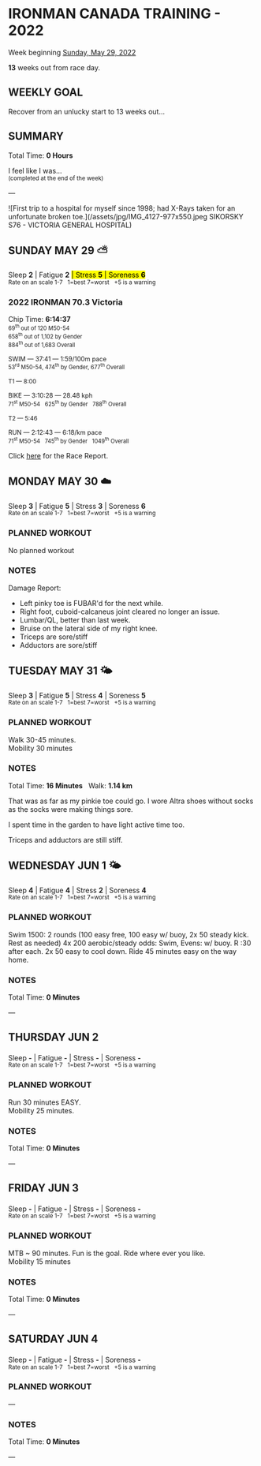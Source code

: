 # IRONMAN CANADA TRAINING - 2022
Week beginning [Sunday, May 29, 2022](javascript:flick('sun');)

**13** weeks out from race day.

## WEEKLY GOAL
Recover from an unlucky start to 13 weeks out...

## SUMMARY
Total Time: **0 Hours**

I feel like I was...
<br /><sup>(completed at the end of the week)</sup>

&mdash;

![First trip to a hospital for myself since 1998; had X-Rays taken for an unfortunate broken toe.](/assets/jpg/IMG_4127-977x550.jpeg SIKORSKY S76 - VICTORIA GENERAL HOSPITAL)

## SUNDAY MAY 29 ⛅️
Sleep **2** | Fatigue **2** <mark>| Stress **5** | Soreness **6** </mark>
<sup><br />Rate on an scale 1-7 &nbsp; 1=best 7=worst &nbsp; +5 is a warning</sup>

### 2022 IRONMAN 70.3 Victoria
Chip Time: **6:14:37**<br />
<span style="font-size:0.8em">
69<sup>th</sup> out of 120 M50-54  
658<sup>th</sup> out of 1,102 by Gender   
884<sup>th</sup> out of 1,683 Overall</span>

<span class="agencyvc" style="font-size:0.9em;">SWIM &mdash; 37:41  &mdash; 1:59/100m pace</span><br />
<span style="font-size:0.8em">53<sup>rd</sup> M50-54, 474<sup>th</sup> by Gender, 677<sup>th</sup> Overall</span>

<span class="agencyvc" style="font-size:0.85em;">T1 &mdash; 8:00</span>

<span class="agencyvc" style="font-size:0.9em;">BIKE &mdash; 3:10:28 &mdash; 28.48 kph</span><br />
<span style="font-size:0.8em">71<sup>st</sup> M50-54 &nbsp; 625<sup>th</sup> by Gender &nbsp; 788<sup>th</sup> Overall</span>

<span class="agencyvc" style="font-size:0.85em;">T2 &mdash; 5:46</span>

<span class="agencyvc" style="font-size:0.9em;">RUN &mdash; 2:12:43 &mdash; 6:18/km pace</span><br />
<span style="font-size:0.8em">71<sup>st</sup> M50-54 &nbsp; 745<sup>th</sup> by Gender &nbsp; 1049<sup>th</sup> Overall</span>

Click [here](/racereports/) for the Race Report.

<!---->
## MONDAY MAY 30 ☁️
Sleep **3** | Fatigue **5** | Stress **3** | Soreness **6**
<sup><br />Rate on an scale 1-7 &nbsp; 1=best 7=worst &nbsp; +5 is a warning</sup>

### PLANNED WORKOUT
No planned workout

### NOTES
Damage Report:

* Left pinky toe is FUBAR'd for the next while.
* Right foot, cuboid-calcaneus joint cleared no longer an issue.
* Lumbar/QL, better than last week.
* Bruise on the lateral side of my right knee.
* Triceps are sore/stiff
* Adductors are sore/stiff

<!---->
## TUESDAY MAY 31 🌤
Sleep **3** | Fatigue **5** | Stress **4** | Soreness **5**
<sup><br />Rate on an scale 1-7 &nbsp; 1=best 7=worst &nbsp; +5 is a warning</sup>

### PLANNED WORKOUT
Walk 30-45 minutes.  
Mobility 30 minutes

### NOTES
Total Time: **16 Minutes** &nbsp; Walk: **1.14 km**

That was as far as my pinkie toe could go.  I wore Altra shoes without socks as the socks were making things sore.

I spent time in the garden to have light active time too.

Triceps and adductors are still stiff.

<!---->
## WEDNESDAY JUN 1 🌤
Sleep **4** | Fatigue **4** | Stress **2** | Soreness **4**
<sup><br />Rate on an scale 1-7 &nbsp; 1=best 7=worst &nbsp; +5 is a warning</sup>

### PLANNED WORKOUT
Swim 1500: 
2 rounds (100 easy free, 100 easy w/ buoy, 2x 50 steady kick. Rest as needed)
4x 200 aerobic/steady odds: Swim, Evens: w/ buoy. R :30 after each. 
2x 50 easy to cool down. 
Ride 45 minutes easy on the way home.

### NOTES
Total Time: **0 Minutes**

&mdash;  

<!---->
## THURSDAY JUN 2
Sleep **-** | Fatigue **-** | Stress **-** | Soreness **-**
<sup><br />Rate on an scale 1-7 &nbsp; 1=best 7=worst &nbsp; +5 is a warning</sup>

### PLANNED WORKOUT
Run 30 minutes EASY.   
Mobility 25 minutes.

### NOTES
Total Time: **0 Minutes**

&mdash;  

<!---->
## FRIDAY JUN 3
Sleep **-** | Fatigue **-** | Stress **-** | Soreness **-**
<sup><br />Rate on an scale 1-7 &nbsp; 1=best 7=worst &nbsp; +5 is a warning</sup>

### PLANNED WORKOUT
MTB ~ 90 minutes. Fun is the goal. Ride where ever you like.  
Mobility 15 minutes

### NOTES
Total Time: **0 Minutes**

&mdash;  

<!---->
## SATURDAY JUN 4
Sleep **-** | Fatigue **-** | Stress **-** | Soreness **-**
<sup><br />Rate on an scale 1-7 &nbsp; 1=best 7=worst &nbsp; +5 is a warning</sup>

### PLANNED WORKOUT
&mdash;  

### NOTES
Total Time: **0 Minutes**

&mdash;  
